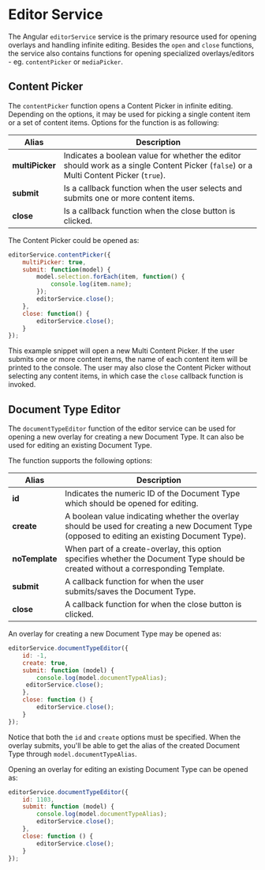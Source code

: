 # Editor Service

The Angular `editorService` service is the primary resource used for opening overlays and handling infinite editing. Besides the `open` and `close` functions, the service also contains functions for opening specialized overlays/editors - eg. `contentPicker` or `mediaPicker`.

## Content Picker

The `contentPicker` function opens a Content Picker in infinite editing. Depending on the options, it may be used for picking a single content item or a set of content items. Options for the function is as following:

| Alias           | Description |
|-----------------|-------------|
| **multiPicker** | Indicates a boolean value for whether the editor should work as a single Content Picker (`false`) or a Multi Content Picker (`true`). |
| **submit**      | Is a callback function when the user selects and submits one or more content items.  |
| **close**       | Is a callback function when the close button is clicked. |

The Content Picker could be opened as:

```js
editorService.contentPicker({
    multiPicker: true,
    submit: function(model) {
        model.selection.forEach(item, function() {
            console.log(item.name);
        });
        editorService.close();
    },
    close: function() {
        editorService.close();
    }
});
```

This example snippet will open a new Multi Content Picker. If the user submits one or more content items, the name of each content item will be printed to the console. The user may also close the Content Picker without selecting any content items, in which case the `close` callback function is invoked.

## Document Type Editor

The `documentTypeEditor` function of the editor service can be used for opening a new overlay for creating a new Document Type. It can also be used for editing an existing Document Type.

The function supports the following options:

| Alias          | Description |
|----------------|-------------|
| **id**         | Indicates the numeric ID of the Document Type which should be opened for editing.  |
| **create**     | A boolean value indicating whether the overlay should be used for creating a new Document Type (opposed to editing an existing Document Type). |
| **noTemplate** | When part of a create-overlay, this option specifies whether the Document Type should be created without a corresponding Template. |
| **submit**     | A callback function for when the user submits/saves the Document Type. |
| **close**      | A callback function for when the close button is clicked. |

An overlay for creating a new Document Type may be opened as:

```javascript
editorService.documentTypeEditor({
    id: -1,
    create: true,
    submit: function (model) {
        console.log(model.documentTypeAlias);
     editorService.close();
    },
    close: function () {
        editorService.close();
    }
});
```

Notice that both the `id` and `create` options must be specified. When the overlay submits, you'll be able to get the alias of the created Document Type through `model.documentTypeAlias`.

Opening an overlay for editing an existing Document Type can be opened as:

```javascript
editorService.documentTypeEditor({
    id: 1103,
    submit: function (model) {
        console.log(model.documentTypeAlias);
        editorService.close();
    },
    close: function () {
        editorService.close();
    }
});
```
